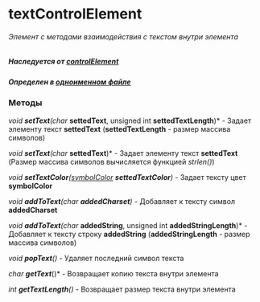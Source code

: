 # textControlElement
###### Элемент с методами взаимодействия с текстом внутри элемента
##### Наследуется от [controlElement](https://github.com/googleplexplex/Console-Presentation-Foundation/blob/master/doc/controlElement.md)
##### Определен в [одноименном файле](https://github.com/googleplexplex/Console-Presentation-Foundation/blob/master/modules/textControlElement.hpp)


### Методы

*void ***setText***(char* **settedText**, unsigned int **settedTextLength**)* - Задает элементу текст **settedText** (**settedTextLength** - размер массива символов)

*void ***setText***(char* **settedText**)* - Задает элементу текст **settedText** (Размер массива символов вычисляется функцией *strlen()*)

*void ***setTextColor***([symbolColor](https://github.com/googleplexplex/Console-Presentation-Foundation/blob/master/doc/graphics.hpp.md) **settedTextColor**)* - Задает тексту цвет **symbolColor**

*void ***addToText***(char **addedCharset**)* - Добавляет к тексту символ **addedCharset**

*void ***addToText***(char* **addedString**, unsigned int **addedStringLength**)* - Добавляет к тексту строку **addedString** (**addedStringLength** - размер массива символов)

*void ***popText***()* - Удаляет последний символ текста

*char* ***getText***()* - Возвращает копию текста внутри элемента

*int ***getTextLength***()* - Возвращает размер текста внутри элемента





